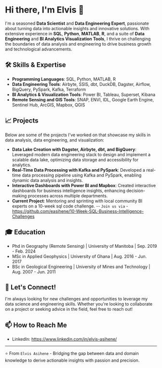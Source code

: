 # Hi there, I'm Elvis 👋

I'm a seasoned **Data Scientist** and **Data Engineering Expert**, passionate about turning data into actionable insights and innovative solutions. With extensive experience in **SQL**, **Python**, **MATLAB**, **R**, and a suite of **Data Engineering** and **BI Analytics Visualization Tools**, I thrive on challenging the boundaries of data analysis and engineering to drive business growth and technological advancements.

## 🛠 Skills & Expertise

- **Programming Languages**: SQL, Python, MATLAB, R
- **Data Engineering Tools**: Airbyte, SSIS, dbt, DuckDB, Dagster, Airflow, BigQuery, PySpark, Kafka, Terraform
- **BI Analytics & Visualization Tools**: Power BI, Tableau, Superset, Kibana
- **Remote Sensing and GIS Tools**: SNAP, ENVI, IDL, Google Earth Engine, Sentinel Hub, ArcGIS, Mapbox, QGIS

## 📈 Projects

Below are some of the projects I've worked on that showcase my skills in data analysis, data engineering, and visualization:

- **Data Lake Creation with Dagster, Airbyte, dbt, and BigQuery**: Leveraged modern data engineering stack to design and implement a scalable data lake, optimizing data storage and accessibility for analytics.
- **Real-Time Data Processing with Kafka and PySpark**: Developed a real-time data processing pipeline using Kafka and PySpark, enabling dynamic data analysis and insights.
- **Interactive Dashboards with Power BI and Mapbox**: Created interactive dashboards for business intelligence insights, enhancing decision-making processes across multiple departments.
- **Current Project**: Mentoring and sprinting with local community BI experts on a 10-week sql code challenge.
  -- `Join us via` -  https://github.com/easihene/10-Week-SQL-Business-Intelligence-Challenges


## 🎓 Education

- Phd in Geography (Remote Sensing) | University of Manitoba | Sep. 2019 - Feb. 2024
- MSc in Applied Geophysics | University of Ghana | Aug. 2016  - Jun. 2017
- BSc in Geological Engineering | University of Mines and Technology | Aug. 2007  - Jun. 2011

## 🚀 Let's Connect!

I'm always looking for new challenges and opportunities to leverage my data science and engineering skills. Whether you're looking to collaborate on a project or seeking advice in the field, feel free to reach out!

## 📫 How to Reach Me

- LinkedIn: https://www.linkedin.com/in/elvis-asihene/

---
⭐ From `Elvis Asihene` - Bridging the gap between data and domain knowledge to derive actionable insights with passion and precision.

